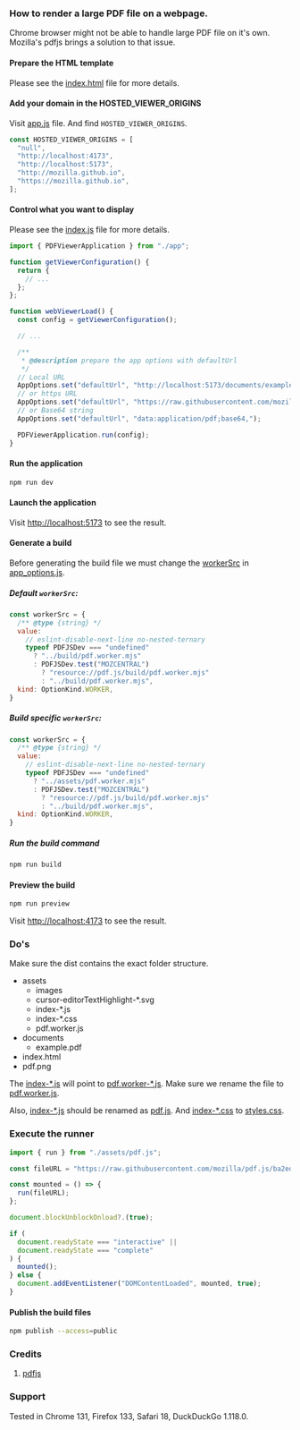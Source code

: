 ### How to render a large PDF file on a webpage.

Chrome browser might not be able to handle large PDF file on it's own. Mozilla's pdfjs brings a solution to that issue.

#### Prepare the HTML template

Please see the [index.html](./index.html) file for more details.

#### Add your domain in the HOSTED_VIEWER_ORIGINS

Visit [app.js](./src//app.js) file. And find `HOSTED_VIEWER_ORIGINS`.

```js
const HOSTED_VIEWER_ORIGINS = [
  "null",
  "http://localhost:4173",
  "http://localhost:5173",
  "http://mozilla.github.io",
  "https://mozilla.github.io",
];
```

#### Control what you want to display

Please see the [index.js](./src/index.js) file for more details.

```js
import { PDFViewerApplication } from "./app";

function getViewerConfiguration() {
  return {
    // ...
  };
};

function webViewerLoad() {
  const config = getViewerConfiguration();

  // ...

  /**
   * @description prepare the app options with defaultUrl
   */
  // Local URL
  AppOptions.set("defaultUrl", "http://localhost:5173/documents/example.pdf");
  // or https URL
  AppOptions.set("defaultUrl", "https://raw.githubusercontent.com/mozilla/pdf.js/ba2edeae/web/compressed.tracemonkey-pldi-09.pdf");
  // or Base64 string
  AppOptions.set("defaultUrl", "data:application/pdf;base64,");

  PDFViewerApplication.run(config);
}
```

#### Run the application

```sh
npm run dev
```

#### Launch the application

Visit [http://localhost:5173](http://localhost:5173) to see the result.

#### Generate a build

Before generating the build file we must change the [workerSrc]() in [app_options.js](./src//app_options.js).

##### Default `workerSrc`:

```js
const workerSrc = {
  /** @type {string} */
  value:
    // eslint-disable-next-line no-nested-ternary
    typeof PDFJSDev === "undefined"
      ? "../build/pdf.worker.mjs"
      : PDFJSDev.test("MOZCENTRAL")
        ? "resource://pdf.js/build/pdf.worker.mjs"
        : "../build/pdf.worker.mjs",
  kind: OptionKind.WORKER,
}
```

##### Build specific `workerSrc`:

```js
const workerSrc = {
  /** @type {string} */
  value:
    // eslint-disable-next-line no-nested-ternary
    typeof PDFJSDev === "undefined"
      ? "../assets/pdf.worker.mjs"
      : PDFJSDev.test("MOZCENTRAL")
        ? "resource://pdf.js/build/pdf.worker.mjs"
        : "../build/pdf.worker.mjs",
  kind: OptionKind.WORKER,
}
```

##### Run the build command

```sh
npm run build
```

#### Preview the build

```sh
npm run preview
```

Visit [http://localhost:4173](http://localhost:4173) to see the result.

### Do's

Make sure the dist contains the exact folder structure.

- assets
  - images
  - cursor-editorTextHighlight-*.svg
  - index-*.js
  - index-*.css
  - pdf.worker.js
- documents
  - example.pdf
- index.html
- pdf.png

The [index-*.js]() will point to [pdf.worker-*.js](). Make sure we rename the file to [pdf.worker.js](./dist/assets/pdf.worker.js).

Also, [index-*.js]() should be renamed as [pdf.js](./dist/assets/pdf.js). And [index-*.css]() to [styles.css](./dist/assets/styles.css).

### Execute the runner

```js
import { run } from "./assets/pdf.js";

const fileURL = "https://raw.githubusercontent.com/mozilla/pdf.js/ba2edeae/examples/learning/helloworld.pdf";

const mounted = () => {
  run(fileURL);
};

document.blockUnblockOnload?.(true);

if (
  document.readyState === "interactive" ||
  document.readyState === "complete"
) {
  mounted();
} else {
  document.addEventListener("DOMContentLoaded", mounted, true);
}
```

#### Publish the build files

```sh
npm publish --access=public
```

### Credits

1. [pdfjs](https://mozilla.github.io/pdf.js/examples/)

### Support

Tested in Chrome 131, Firefox 133, Safari 18, DuckDuckGo 1.118.0.
